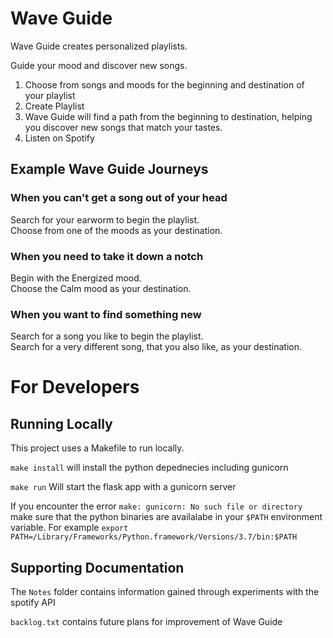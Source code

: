 # Wave Guide
Wave Guide creates personalized playlists.

Guide your mood and discover new songs.

1. Choose from songs and moods for the beginning and destination of your playlist
2. Create Playlist
3. Wave Guide will find a path from the beginning to destination, helping you discover new songs that match your tastes.
4. Listen on Spotify

## Example Wave Guide Journeys

### When you can't get a song out of your head
Search for your earworm to begin the playlist.  
Choose from one of the moods as your destination.

### When you need to take it down a notch
Begin with the Energized mood.  
Choose the Calm mood as your destination.  

### When you want to find something new
Search for a song you like to begin the playlist.  
Search for a very different song, that you also like, as your destination.

# For Developers

## Running Locally
This project uses a Makefile to run locally.

`make install` will install the python depednecies including gunicorn

`make run` Will start the flask app with a gunicorn server

If you encounter the error `make: gunicorn: No such file or directory` make sure that the python binaries are availalabe in your `$PATH` environment variable.  For example `export PATH=/Library/Frameworks/Python.framework/Versions/3.7/bin:$PATH`

## Supporting Documentation

The `Notes` folder contains information gained through experiments with the spotify API

`backlog.txt` contains future plans for improvement of Wave Guide
